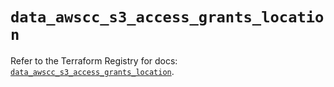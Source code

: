 # `data_awscc_s3_access_grants_location`

Refer to the Terraform Registry for docs: [`data_awscc_s3_access_grants_location`](https://registry.terraform.io/providers/hashicorp/awscc/0.70.0/docs/data-sources/s3_access_grants_location).

